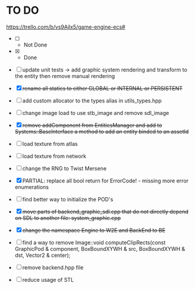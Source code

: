 # TO DO
https://trello.com/b/vs9Ajlx5/game-engine-ecs#

* [ ] - Not Done
* [X] - Done


* [ ] update unit tests -> add graphic system rendering and transform to the entity then remove manual rendering

* [X] ~~rename all statics to either GLOBAL or INTERNAL or PERSISTENT~~

* [ ] add custom allocator to the types alias in utils_types.hpp

* [ ] change image load to use stb_image and remove sdl_image

* [X] ~~remove addComponent from EntitiesManager and add to Systems::BaseInterface a method to add an entity binded to an assetId~~

* [ ] load texture from atlas

* [ ] load texture from network

* [ ] change the RNG to Twist Mersene

* [X] PARTIAL: replace all bool return for ErrorCode! - missing more error enumerations

* [ ] find better way to initialize the POD's

* [X] ~~move parts of backend_graphic_sdl.cpp that do not directly depend on SDL to another file: system_graphic.cpp~~

* [X] ~~change the namespace Engine to W2E and BackEnd to BE~~

* [ ] find a way to remove Image::void computeClipRects(const GraphicPod & component, BoxBoundXYWH & src, BoxBoundXYWH & dst, Vector2 & center);

* [ ] remove backend.hpp file

* [ ] reduce usage of STL
